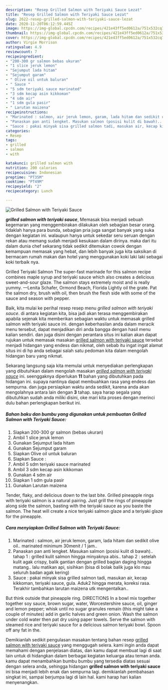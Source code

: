 ```yaml
---
description: "Resep Grilled Salmon with Teriyaki Sauce Lezat"
title: "Resep Grilled Salmon with Teriyaki Sauce Lezat"
slug: 2622-resep-grilled-salmon-with-teriyaki-sauce-lezat
date: 2020-11-20T06:12:59.445Z
image: https://img-global.cpcdn.com/recipes/421e43ff5ed0612a/751x532cq70/grilled-salmon-with-teriyaki-sauce-foto-resep-utama.jpg
thumbnail: https://img-global.cpcdn.com/recipes/421e43ff5ed0612a/751x532cq70/grilled-salmon-with-teriyaki-sauce-foto-resep-utama.jpg
cover: https://img-global.cpcdn.com/recipes/421e43ff5ed0612a/751x532cq70/grilled-salmon-with-teriyaki-sauce-foto-resep-utama.jpg
author: Virgie Morrison
ratingvalue: 4.9
reviewcount: 7
recipeingredient:
- "200-300 gr salmon bebas ukuran"
- "1 slice jeruk lemon"
- "Sejumput lada hitam"
- "Sejumput garam"
- " Olive oil untuk baluran"
- " Sauce "
- "5 sdm teriyaki sauce marinated"
- "3 sdm kecap asin kikkoman"
- "4 sdm air"
- "1 sdm gula pasir"
- " Larutan maizena"
recipeinstructions:
- "Marinated : salmon, air jeruk lemon, garam, lada hitam dan sedikit olive oil.. marinated minimum 30menit / 1 jam.."
- "Panaskan pan anti lengket. Masukan salmon (posisi kulit di bawah).. tahap 1 : grilled kulit salmon hingga minyaknya abis.. tahap 2 : setelah kulit agak crispy, balik gantian dengan grilled bagian daging hingga matang.. lalu matikan api, sisihkan (bisa di bolak balik juga klo mau seluruh badan agak kering)"
- "Sauce : pakai minyak sisa grilled salmon tadi, masukan air, kecap kikkoman, teriyaki sauce, gula. Aduk2 hingga merata, koreksi rasa. Terakhir tambahkan larutan maizena utk mengentalkan.."
categories:
- Resep
tags:
- grilled
- salmon
- with

katakunci: grilled salmon with 
nutrition: 200 calories
recipecuisine: Indonesian
preptime: "PT35M"
cooktime: "PT49M"
recipeyield: "2"
recipecategory: Lunch

---
```



![Grilled Salmon with Teriyaki Sauce](https://img-global.cpcdn.com/recipes/421e43ff5ed0612a/751x532cq70/grilled-salmon-with-teriyaki-sauce-foto-resep-utama.jpg)

<b><i>grilled salmon with teriyaki sauce</i></b>, Memasak bisa menjadi sebuah kegemaran yang menggembirakan dilakukan oleh sebagian besar orang. tidaklah hanya para bunda, sebagian pria juga sangat banyak yang suka dengan kegiatan ini. walaupun hanya untuk sekedar seru seruan dengan rekan atau memang sudah menjadi kesukaan dalam dirinya. maka dari itu dalam dunia chef sekarang tidak sedikit ditemukan cowok dengan kemampuan memasak yang hebat, dan lebih banyak juga kita saksikan di bermacam rumah makan dan hotel yang menggunakan koki laki laki sebagai koki terbaik nya.

Grilled Teriyaki Salmon The super-fast marinade for this salmon recipe combines maple syrup and teriyaki sauce which also creates a delicious sweet-and-sour glaze. The salmon stays extremely moist and is really yummy. —Lenita Schafer, Ormond Beach, Florida Lightly oil the grate. Pat the salmon dry, brush with oil, then brush the flesh side with some of the sauce and season with pepper.

Baik, kita mulai ke perihal resep resep menu <i>grilled salmon with teriyaki sauce</i>. di antara kegiatan kita, bisa jadi akan terasa menggembirakan apabila sejenak kita memberikan sebagian waktu untuk memasak grilled salmon with teriyaki sauce ini. dengan keberhasilan anda dalam meracik menu tersebut, dapat menjadikan diri anda bangga dengan hasil menu kalian sendiri. dan juga disini dengan perantara situs ini kalian akan dapat rujukan untuk memasak masakan <u>grilled salmon with teriyaki sauce</u> tersebut menjadi hidangan yang endess dan nikmat, oleh sebab itu ingat ingat alamat situs ini di hp anda sebagai salah satu pedoman kita dalam mengolah hidangan baru yang nikmat.


Sekarang langsung saja kita memulai untuk menyediakan perlengkapan yang dibutuhkan dalam mengolah masakan <u><i>grilled salmon with teriyaki sauce</i></u> ini. seenggaknya diperlukan <b>11</b> bahan yang dibutuhkan pada hidangan ini. supaya nantinya dapat membuahkan rasa yang endess dan sempurna. dan juga persiapkan waktu anda sedikit, karena anda akan mengolahnya antara lain dengan <b>3</b> tahap. saya harap segala yang dibutuhkan sudah anda miliki disini, oke mari kita proses dengan merinci dulu bahan perlengkapan berikut ini.

<!--inarticleads1-->

##### Bahan baku dan bumbu yang digunakan untuk pembuatan Grilled Salmon with Teriyaki Sauce:

1. Siapkan 200-300 gr salmon (bebas ukuran)
1. Ambil 1 slice jeruk lemon
1. Gunakan Sejumput lada hitam
1. Gunakan Sejumput garam
1. Siapkan  Olive oil untuk baluran
1. Siapkan  Sauce :
1. Ambil 5 sdm teriyaki sauce marinated
1. Ambil 3 sdm kecap asin kikkoman
1. Gunakan 4 sdm air
1. Siapkan 1 sdm gula pasir
1. Gunakan  Larutan maizena


Tender, flaky, and delicious down to the last bite. Grilled pineapple rings with teriyaki salmon is a natural pairing. Just grill the rings of pineapple along side the salmon, basting with the teriyaki sauce as you baste the salmon. The heat will create a nice teriyaki salmon glaze and a teriyaki glaze for the pineapple. 

<!--inarticleads2-->

##### Cara menyiapkan Grilled Salmon with Teriyaki Sauce:

1. Marinated : salmon, air jeruk lemon, garam, lada hitam dan sedikit olive oil.. marinated minimum 30menit / 1 jam..
1. Panaskan pan anti lengket. Masukan salmon (posisi kulit di bawah).. tahap 1 : grilled kulit salmon hingga minyaknya abis.. tahap 2 : setelah kulit agak crispy, balik gantian dengan grilled bagian daging hingga matang.. lalu matikan api, sisihkan (bisa di bolak balik juga klo mau seluruh badan agak kering)
1. Sauce : pakai minyak sisa grilled salmon tadi, masukan air, kecap kikkoman, teriyaki sauce, gula. Aduk2 hingga merata, koreksi rasa. Terakhir tambahkan larutan maizena utk mengentalkan..


But think outside that pineapple ring. DIRECTIONS In a bowl mix together together soy sauce, brown sugar, water, Worcestershire sauce, oil, ginger and lemon pepper; whisk until no sugar granules remain (this might take a couple of minutes) add in garlic halves and green onion. Wash the salmon under cold water then pat dry using paper towels. Serve the salmon with steamed rice and teriyaki sauce for a delicious salmon teriyaki bowl. Spoon off any fat in the. 

Demikianlah sedikit pengulasan masakan tentang bahan resep <u>grilled salmon with teriyaki sauce</u> yang menggugah selera. kami ingin anda dapat memahami dengan penjelasan diatas, dan kamu dapat membuat lagi di saat lain untuk di hidangkan dalam berbagai kegiatan keluarga atau teman anda. kamu dapat menambahkan bumbu bumbu yang tersedia diatas sesuai dengan selera anda, sehingga hidangan <b>grilled salmon with teriyaki sauce</b> ini bisa menjadi lebih enak dan sempurna lagi. demikianlah pembahasan singkat ini, sampai berjumpa lagi di lain hal. kami harap hari kalian menyenangkan.
